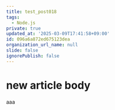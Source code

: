 ```yaml
---
title: test_post018
tags:
  - Node.js
private: true
updated_at: '2025-03-09T17:41:58+09:00'
id: 096a6a872ed675123dea
organization_url_name: null
slide: false
ignorePublish: false
---
```

# new article body
aaa
